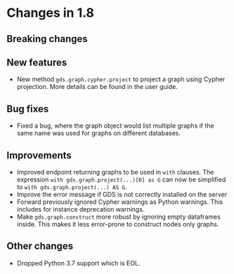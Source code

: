 # Changes in 1.8


## Breaking changes


## New features

* New method `gds.graph.cypher.project` to project a graph using Cypher projection.
  More details can be found in the user guide.


## Bug fixes

* Fixed a bug, where the graph object would list multiple graphs if the same name was used for graphs on different databases.


## Improvements

* Improved endpoint returning graphs to be used in `with` clauses. The expression `with gds.graph.project(...)[0] as G` can now be simplified to `with gds.graph.project(...) AS G`.
* Improve the error message if GDS is not correctly installed on the server
* Forward previously ignored Cypher warnings as Python warnings. This includes for instance deprecation warnings.
* Make `gds.graph.construct` more robust by ignoring empty dataframes inside. This makes it less error-prone to construct nodes only graphs.



## Other changes

* Dropped Python 3.7 support which is EOL.


